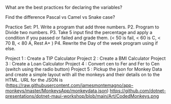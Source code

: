 What are the best practices for declaring the variables?

Find the difference Pascal vs Camel vs Snake case?

Practice Set:
P1. Write a program that add three numbers.
P2. Program to Divide two numbers.
P3. Take 5 input find the percentage and apply a condition if you passed or failed and grade them. (< 50 is fail, < 60 is C, < 70 B, < 80 A, Rest A+ )
P4. Rewrite the Day of the week program using if else.

Project 1 : Create a TIP Calculator
Project 2 : Create a BMI Calculator
Project 3 : Create a Loan Calculator
Project 4 : Convert cen to Fer and Fer to Cen (switch using the radio button)
Project 5 : Pickup the json for Monkey Data and create a simple layout with all the monkeys and their details on to the HTML.
URL for the JSON is (https://raw.githubusercontent.com/jamesmontemagno/app-monkeys/master/MonkeysApp/monkeydata.json)
https://github.com/dotnet-presentations/dotnet-maui-workshop/blob/main/Art/CodedMonkeys.png